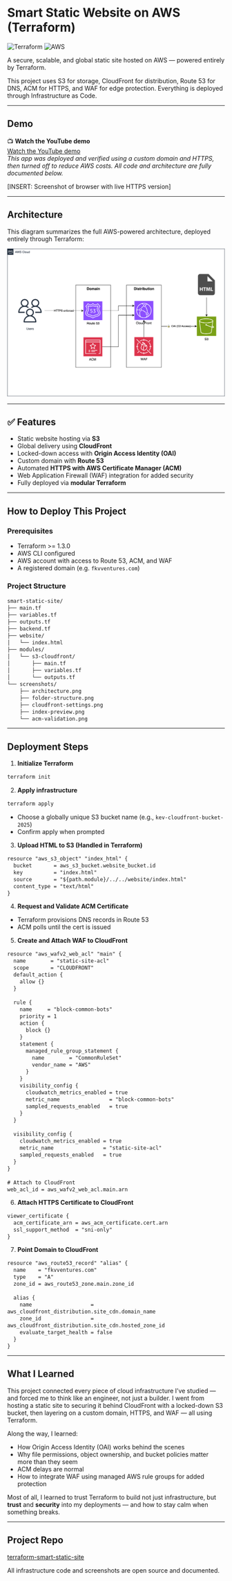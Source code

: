 
# Smart Static Website on AWS (Terraform)

![Terraform](https://img.shields.io/badge/Terraform-1.3%2B-blue)
![AWS](https://img.shields.io/badge/AWS-CloudFront%20%7C%20S3%20%7C%20ACM%20%7C%20WAF-orange)

A secure, scalable, and global static site hosted on AWS — powered entirely by Terraform.

This project uses S3 for storage, CloudFront for distribution, Route 53 for DNS, ACM for HTTPS, and WAF for edge protection. Everything is deployed through Infrastructure as Code.

---

## Demo

📺 **Watch the YouTube demo**  
[Watch the YouTube demo](https://www.youtube.com/watch?v=YOUR_DEMO_LINK)  
_This app was deployed and verified using a custom domain and HTTPS, then turned off to reduce AWS costs. All code and architecture are fully documented below._

[INSERT: Screenshot of browser with live HTTPS version]

---

## Architecture

This diagram summarizes the full AWS-powered architecture, deployed entirely through Terraform:

![Smart Static Website Architecture](./screenshots/smart-static-website.png)

---

## ✅ Features
- Static website hosting via **S3**
- Global delivery using **CloudFront**
- Locked-down access with **Origin Access Identity (OAI)**
- Custom domain with **Route 53**
- Automated **HTTPS with AWS Certificate Manager (ACM)**
- Web Application Firewall (WAF) integration for added security
- Fully deployed via **modular Terraform**

---

## How to Deploy This Project

### Prerequisites
- Terraform >= 1.3.0
- AWS CLI configured
- AWS account with access to Route 53, ACM, and WAF
- A registered domain (e.g. `fkvventures.com`)

### Project Structure
```
smart-static-site/
├── main.tf
├── variables.tf
├── outputs.tf
├── backend.tf
├── website/
│   └── index.html
├── modules/
│   └── s3-cloudfront/
│       ├── main.tf
│       ├── variables.tf
│       └── outputs.tf
└── screenshots/
    ├── architecture.png
    ├── folder-structure.png
    ├── cloudfront-settings.png
    ├── index-preview.png
    └── acm-validation.png
```

---

## Deployment Steps

1. **Initialize Terraform**
```bash
terraform init
```

2. **Apply infrastructure**
```bash
terraform apply
```

- Choose a globally unique S3 bucket name (e.g., `kev-cloudfront-bucket-2025`)
- Confirm apply when prompted

3. **Upload HTML to S3 (Handled in Terraform)**
```hcl
resource "aws_s3_object" "index_html" {
  bucket       = aws_s3_bucket.website_bucket.id
  key          = "index.html"
  source       = "${path.module}/../../website/index.html"
  content_type = "text/html"
}
```

4. **Request and Validate ACM Certificate**
- Terraform provisions DNS records in Route 53
- ACM polls until the cert is issued

5. **Create and Attach WAF to CloudFront**
```hcl
resource "aws_wafv2_web_acl" "main" {
  name        = "static-site-acl"
  scope       = "CLOUDFRONT"
  default_action {
    allow {}
  }

  rule {
    name     = "block-common-bots"
    priority = 1
    action {
      block {}
    }
    statement {
      managed_rule_group_statement {
        name        = "CommonRuleSet"
        vendor_name = "AWS"
      }
    }
    visibility_config {
      cloudwatch_metrics_enabled = true
      metric_name                = "block-common-bots"
      sampled_requests_enabled   = true
    }
  }

  visibility_config {
    cloudwatch_metrics_enabled = true
    metric_name                = "static-site-acl"
    sampled_requests_enabled   = true
  }
}

# Attach to CloudFront
web_acl_id = aws_wafv2_web_acl.main.arn
```

6. **Attach HTTPS Certificate to CloudFront**
```hcl
viewer_certificate {
  acm_certificate_arn = aws_acm_certificate.cert.arn
  ssl_support_method  = "sni-only"
}
```

7. **Point Domain to CloudFront**
```hcl
resource "aws_route53_record" "alias" {
  name    = "fkvventures.com"
  type    = "A"
  zone_id = aws_route53_zone.main.zone_id

  alias {
    name                   = aws_cloudfront_distribution.site_cdn.domain_name
    zone_id                = aws_cloudfront_distribution.site_cdn.hosted_zone_id
    evaluate_target_health = false
  }
}
```


---

## What I Learned

This project connected every piece of cloud infrastructure I’ve studied — and forced me to think like an engineer, not just a builder. I went from hosting a static site to securing it behind CloudFront with a locked-down S3 bucket, then layering on a custom domain, HTTPS, and WAF — all using Terraform.

Along the way, I learned:
- How Origin Access Identity (OAI) works behind the scenes
- Why file permissions, object ownership, and bucket policies matter more than they seem
- ACM delays are normal
- How to integrate WAF using managed AWS rule groups for added protection

Most of all, I learned to trust Terraform to build not just infrastructure, but **trust** and **security** into my deployments — and how to stay calm when something breaks.

---

## Project Repo
[terraform-smart-static-site](https://github.com/fkv747/terraform-smart-static-site)

All infrastructure code and screenshots are open source and documented.

